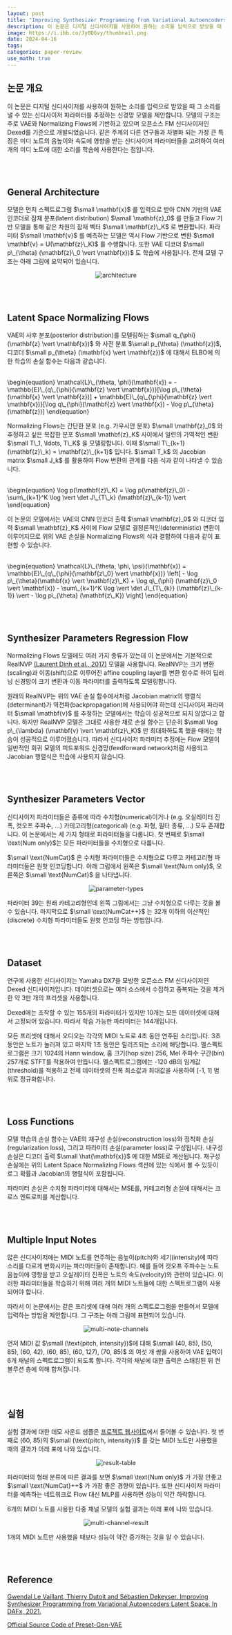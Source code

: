 ```yaml
---
layout: post
title: "Improving Synthesizer Programming from Variational Autoencoders Latent Space [DAFx, 2021]"
description: 이 논문은 디지털 신디사이저를 사용하여 원하는 소리를 입력으로 받았을 때 그 소리를 낼 수 있는 신디사이저 파라미터를 추정하는 신경망 모델을 제안합니다.
image: https://i.ibb.co/Jy0QGvy/thumbnail.png
date: 2024-04-16
tags: 
categories: paper-review
use_math: true
---
```


## 논문 개요

<!-- excerpt-start -->

이 논문은 디지털 신디사이저를 사용하여 원하는 소리를 입력으로 받았을 때 그 소리를 낼 수 있는 신디사이저 파라미터를 추정하는 신경망 모델을 제안합니다. 모델의 구조는 주로 VAE와 Normalizing Flows에 기반하고 있으며 오픈소스 FM 신디사이저인 Dexed를 기준으로 개발되었습니다. 같은 주제의 다른 연구들과 차별화 되는 가장 큰 특징은 미디 노트의 음높이와 속도에 영향을 받는 신디사이저 파라미터들을 고려하여 여러 개의 미디 노트에 대한 소리를 학습에 사용한다는 점입니다.

<br><br>

## General Architecture

모델은 먼저 스펙트로그램 $\small \mathbf{x}$ 를 입력으로 받아 CNN 기반의 VAE 인코더로 잠재 분포(latent distribution) $\small \mathbf{z}_0$ 를 만들고 Flow 기반 모델을 통해 같은 차원의 잠재 벡터 $\small \mathbf{z}\_K$ 로 변환합니다. 파라미터 $\small \mathbf{v}$ 를 예측하는 모델은 역시 Flow 기반으로 변환 $\small \mathbf{v} = U(\mathbf{z}\_K)$ 를 수행합니다. 또한 VAE 디코더 $\small p\_{\theta} (\mathbf{z}\_0 \vert \mathbf{x})$ 도 학습에 사용됩니다. 전체 모델 구조는 아래 그림에 요약되어 있습니다.

<p align="center">
<img src="https://i.ibb.co/c3gxdfP/architecture.png" alt="architecture" border="0">
</p>

<br><br>

## Latent Space Normalizing Flows

VAE의 사후 분포(posterior distribution)를 모델링하는 $\small q_{\phi} (\mathbf{z} \vert \mathbf{x})$ 와 사전 분포 $\small p_{\theta} (\mathbf{z})$, 디코더 $\small p_{\theta} (\mathbf{x} \vert \mathbf{z})$ 에 대해서 ELBO에 의한 학습의 손실 함수는 다음과 같습니다.

<br>
\begin{equation}
\mathcal{L}\_{\theta, \phi}(\mathbf{x}) = - \mathbb{E}\_{q\_{\phi}(\mathbf{z} \vert \mathbf{x})}[\log p\_{\theta}(\mathbf{x} \vert \mathbf{z})] + \mathbb{E}\_{q\_{\phi}(\mathbf{z} \vert \mathbf{x})}[\log q\_{\phi}(\mathbf{z} \vert \mathbf{x}) - \log p\_{\theta}(\mathbf{z})]
\end{equation}
<br>

Normalizing Flows는 간단한 분포 (e.g. 가우시안 분포) $\small \mathbf{z}_0$ 와 추정하고 싶은 복잡한 분포 $\small \mathbf{z}_K$ 사이에서 일련의 가역적인 변환 $\small T\_1, \ldots, T\_K$ 을 모델링합니다. 이때 $\small T\_{k+1}(\mathbf{z}\_k) = \mathbf{z}\_{k+1}$ 입니다. $\small T_k$ 의 Jacobian matrix $\small J_k$ 를 활용하여 Flow 변환의 관계를 다음 식과 같이 나타낼 수 있습니다.

<br>
\begin{equation}
\log p(\mathbf{z}\_K) = \log p(\mathbf{z}\_0) - \sum\_{k=1}^K \log \vert \det J\_{T\_k} (\mathbf{z}\_{k-1}) \vert
\end{equation}
<br>

이 논문의 모델에서는 VAE의 CNN 인코더 출력 $\small \mathbf{z}_0$ 와 디코더 입력 $\small \mathbf{z}_K$ 사이에 Flow 모델로 결정론적인(deterministic) 변환이 이루어지므로 위의 VAE 손실을 Normalizing Flows의 식과 결합하여 다음과 같이 표현할 수 있습니다.

<br>
\begin{equation}
\mathcal{L}\_{\theta, \phi, \psi}(\mathbf{x}) = \mathbb{E}\_{q\_{\phi}(\mathbf{z\_0} \vert \mathbf{x})} \left[ - \log p\_{\theta}(\mathbf{x} \vert \mathbf{z}\_K) + \log q\_{\phi} (\mathbf{z}\_0 \vert \mathbf{x}) - \sum\_{k=1}^K \log \vert \det J\_{T\_{k}} (\mathbf{z}\_{k-1}) \vert - \log p\_{\theta} (\mathbf{z\_K}) \right]
\end{equation}
<br>

<br><br>

## Synthesizer Parameters Regression Flow

Normalizing Flows 모델에도 여러 가지 종류가 있는데 이 논문에서는 기본적으로 RealNVP [(Laurent Dinh et al., 2017)](https://arxiv.org/abs/1605.08803) 모델을 사용합니다. RealNVP는 크기 변환(scaling)과 이동(shift)으로 이루어진 affine coupling layer를 변환 함수로 하여 딥러닝 신경망이 크기 변환과 이동 파라미터를 출력하도록 모델링합니다.

원래의 RealNVP는 위의 VAE 손실 함수에서처럼 Jacobian matrix의 행렬식(determinant)가 역전파(backpropagation)에 사용되어야 하는데 신디사이저 파라미터 $\small \mathbf{v}$ 를 추정하는 모델에서는 학습이 성공적으로 되지 않았다고 합니다. 하지만 RealNVP 모델은 그대로 사용한 채로 손실 함수는 단순히 $\small \log p\_{\lambda} (\mathbf{v} \vert \mathbf{z}\_K)$ 만 최대화하도록 했을 때에는 학습이 성공적으로 이루어졌습니다. 따라서 신디사이저 파라미터 추정에는 Flow 모델이 일반적인 회귀 모델의 피드포워드 신경망(feedforward network)처럼 사용되고 Jacobian 행렬식은 학습에 사용되지 않습니다.

<br><br>

## Synthesizer Parameters Vector

신디사이저 파라미터들은 종류에 따라 수치형(numerical)이거나 (e.g. 오실레이터 진폭, 컷오프 주파수, ...) 카테고리형(categorical) (e.g. 파형, 필터 종류, ...) 모두 존재합니다. 이 논문에서는 세 가지 형태로 파라미터들을 다룹니다. 첫 번째로 $\small \text{Num only}$는 모든 파라미터들을 수치형으로 다룹니다.

$\small \text{NumCat}$ 은 수치형 파라미터들은 수치형으로 다루고 카테고리형 파라미터들은 원핫 인코딩합니다. 아래 그림에서 왼쪽은 $\small \text{Num only}$, 오른쪽은 $\small \text{NumCat}$ 을 나타냅니다.

<p align="center">
<img src="https://i.ibb.co/6Bb7V47/parameter-types.png" alt="parameter-types" border="0">
</p>

파라미터 39는 원래 카테고리형인데 왼쪽 그림에서는 그냥 수치형으로 다루는 것을 볼 수 있습니다. 마지막으로 $\small \text{NumCat++}$ 는 32개 이하의 이산적인(discrete) 수치형 파라미터들도 원핫 인코딩 하는 방법입니다.

<br><br>

## Dataset

연구에 사용한 신디사이저는 Yamaha DX7을 모방한 오픈소스 FM 신디사이저인 Dexed 신디사이저입니다. 데이터셋으로는 여러 소스에서 수집하고 중복되는 것을 제거한 약 3만 개의 프리셋을 사용합니다.

Dexed에는 조작할 수 있는 155개의 파라미터가 있지만 10개는 모든 데이터셋에 대해서 고정되어 있습니다. 따라서 학습 가능한 파라미터는 144개입니다.

모든 프리셋에 대해서 오디오는 각각의 MIDI 노트로 4초 동안 연주된 소리입니다. 3초 동안은 노트가 눌러져 있고 마지막 1초 동안은 릴리즈되는 소리에 해당합니다. 멜스펙트로그램은 크기 1024의 Hann window, 홉 크기(hop size) 256, Mel 주파수 구간(bin) 257개로 STFT를 적용하여 만듭니다. 멜스펙트로그램에는 -120 dB의 임계값(threshold)를 적용하고 전체 데이터셋의 진폭 최소값과 최대값을 사용하여 [-1, 1] 범위로 정규화합니다.

<br><br>

## Loss Functions

모델 학습의 손실 함수는 VAE의 재구성 손실(reconstruction loss)와 정칙화 손실(regularization loss), 그리고 파라미터 손실(parameter loss)로 구성됩니다. 내구성 손실은 디코더 출력 $\small \hat{\mathbf{x}}$ 에 대한 MSE로 계산됩니다. 재구성 손실에는 위의 Latent Space Normalizing Flows 섹션에 있는 식에서 볼 수 있듯이 로그 확률과 Jacobian의 행렬식이 포함됩니다.

파라미터 손실은 수치형 파라미터에 대해서는 MSE를, 카테고리형 손실에 대해서는 크로스 엔트로피를 계산합니다.

<br><br>

## Multiple Input Notes

많은 신디사이저에는 MIDI 노트를 연주하는 음높이(pitch)와 세기(intensity)에 따라 소리를 다르게 변화시키는 파라미터들이 존재합니다. 예를 들어 컷오프 주파수는 노트 음높이에 영향을 받고 오실레이터 진폭은 노트의 속도(velocity)와 관련이 있습니다. 이러한 파라미터들을 학습하기 위해 여러 개의 MIDI 노트들에 대한 스펙트로그램이 사용되어야 합니다.

따라서 이 논문에서는 같은 프리셋에 대해 여러 개의 스펙트로그램을 만들어서 모델에 입력하는 방법을 제안합니다. 그 구조는 아래 그림에 표현되어 있습니다.

<p align="center">
<img src="https://i.ibb.co/jLTtqjX/multi-note-channels.png" alt="multi-note-channels" border="0">
</p>

먼저 MIDI 값 $\small (\text{pitch, intensity})$에 대해 $\small (40, 85), (50, 85), (60, 42), (60, 85), (60, 127), (70, 85)$ 의 여섯 개 쌍을 사용하여 VAE 입력이 6개 채널의 스펙트로그램이 되도록 합니다. 각각의 채널에 대한 출력은 스태킹된 뒤 컨볼루션 층에 의해 합쳐집니다.

<br><br>

## 실험

실험 결과에 대한 데모 사운드 샘플은 [프로젝트 웹사이트](https://gwendal-lv.github.io/preset-gen-vae/)에서 들어볼 수 있습니다. 첫 번째로 (60, 85)의 $\small (\text{pitch, intensity})$ 를 갖는 MIDI 노트만 사용했을 때의 결과가 아래 표에 나와 있습니다.

<p align="center">
<img src="https://i.ibb.co/hMrsRXP/result-table.png" alt="result-table" border="0">
</p>

파라미터의 형태 분류에 따른 결과를 보면 $\small \text{Num only}$ 가 가장 안좋고 $\small \text{NumCat}++$ 가 가장 좋은 경향이 있습니다. 또한 신디사이저 파라미터를 예측하는 네트워크로 Flow 대신 MLP를 사용하면 성능이 약간 하락합니다.

6개의 MIDI 노트를 사용한 다중 채널 모델의 실험 결과는 아래 표에 나와 있습니다.

<p align="center">
<img src="https://i.ibb.co/6WPh4gj/multi-channel-result.png" alt="multi-channel-result" border="0">
</p>

1개의 MIDI 노트만 사용했을 때보다 성능이 약간 증가하는 것을 알 수 있습니다.

<br><br>

## Reference

[Gwendal Le Vaillant, Thierry Dutoit and Sébastien Dekeyser. Improving Synthesizer Programming from Variational Autoencoders Latent Space. In DAFx, 2021.](https://ieeexplore.ieee.org/document/9768218/)

[Official Source Code of Preset-Gen-VAE](https://github.com/gwendal-lv/preset-gen-vae)